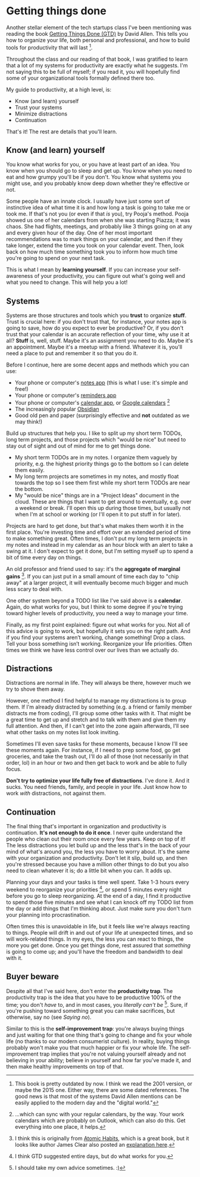 # Getting things done

Another stellar element of the tech startups class I've been mentioning was reading
the book [Getting Things Done (GTD)](https://www.amazon.com/Getting-Things-Done/dp/0143573195/ref=asc_df_0143573195?mcid=4520c3f89ba03029999249d7148fd777&hvocijid=4131358842499332080-0143573195-&hvexpln=73&tag=hyprod-20&linkCode=df0&hvadid=721245378154&hvpos=&hvnetw=g&hvrand=4131358842499332080&hvpone=&hvptwo=&hvqmt=&hvdev=c&hvdvcmdl=&hvlocint=&hvlocphy=9028751&hvtargid=pla-2281435178778&psc=1) by David Allen. This tells you how to organize
your life, both personal and professional, and how to build tools for productivity that will last [^ref1].

Throughout the class and our reading of that book, I was gratified to learn that a lot of my systems
for productivity are exactly what he suggests. I'm not saying this to be full of myself; if you
read it, you will hopefully find some of your organizational tools formally defined there too.

My guide to productivity, at a high level, is:
- Know (and learn) yourself
- Trust your systems
- Minimize distractions
- Continuation

That's it! The rest are details that you'll learn.

## Know (and learn) yourself

You know what works for you, or you have at least part of an idea. You know
when you should go to sleep and get up. You know when you need to eat and
how grumpy you'll be if you don't. You know what systems you might use,
and you probably know deep down whether they're effective or not.

Some people have an innate clock. I usually have just some sort of instinctive
idea of what time it is and how long a task is going to take me or took me.
If that's not you (or even if that *is* you), try Pooja's method. Pooja showed us 
one of her calendars from when she was starting Piazza; it was chaos. She had
flights, meetings, and probably like 3 things going on at any and every given
hour of the day. One of her most important recommendations was to mark things
on your calendar, and then if they take longer, extend the time you took on
your calendar event. Then, look back on how much time something took you to
inform how much time you're going to spend on your next task.

This is what I mean by **learning yourself**. If you can increase your self-awareness 
of your productivity, you can figure out what's going well and what you need to change.
This will help you a lot!

## Systems

Systems are those structures and tools which you **trust** to organize **stuff**. Trust is crucial
here: if you don't trust that, for instance, your notes app is going to save, how do you
expect to ever be productive? Or, if you don't trust that your calendar is an accurate
reflection of your time, why use it at all? **Stuff** is, well, stuff.
Maybe it's an assignment you need to do. Maybe it's an appointment. Maybe it's a 
meetup with a friend. Whatever it is, you'll need a place to put and remember it so that you do it.

Before I continue, here are some decent apps and methods which you can use:
- Your phone or computer's [notes app](https://apps.apple.com/us/app/notes/id1110145109) (this is what I use: it's simple and free!)
- Your phone or computer's [reminders app](https://apps.apple.com/us/app/reminders/id1108187841)
- Your phone or computer's [calendar app](https://apps.apple.com/us/app/calendar/id1108185179), or [Google calendars](https://calendar.google.com/calendar/u/0/r) [^ref2]
- The increasingly popular [Obsidian](https://obsidian.md)
- Good old pen and paper (surprisingly effective and **not** outdated as we may think!)

Build up structures that help you. I like to split up my short term TODOs, 
long term projects, and those projects which "would be nice" but need
to stay out of sight and out of mind for me to get things done. 
- My short term TODOs are in my notes. I organize them vaguely by priority, e.g.
the highest priority things go to the bottom so I can delete them easily.
- My long term projects are sometimes in my notes, and mostly float towards the top
so I see them first while my short term TODOs are near the bottom.
- My "would be nice" things are in a "Project Ideas" document in the cloud. These
are things that I want to get around to eventually, e.g. over a weekend or break. I'll
open this up during those times, but usually not when I'm at school or working (or 
I'll open it to put stuff in for later).

Projects are hard to get done, but that's what makes them worth it in the first place.
You're investing time and effort over an extended period of time to make something great.
Often times, I don't put my long term projects in my notes and instead in my calendar as
an hour block with an alert to take a swing at it. I don't expect to get it done, but I'm
setting myself up to spend a bit of time every day on things.

An old professor and friend used to say: it's the **aggregate of marginal gains** [^ref3].
If you can just put in a small amount of time each day to "chip away" at a larger project,
it will eventually become much bigger and much less scary to deal with.

One other system beyond a TODO list like I've said above is a **calendar**. Again, do what works
for you, but I think to some degree if you're trying toward higher levels of productivity,
you need a way to manage your time.

Finally, as my first point explained: figure out what works for you. Not all of this advice
is going to work, but hopefully it sets you on the right path. And if you find your systems 
aren’t working, change something! Drop a class. Tell your boss something isn’t working. 
Reorganize your life priorities. Often times we think we have less control over our lives 
than we actually do.

## Distractions

Distractions are normal in life. They will always be there, however much
we try to shove them away. 

However, one method I find helpful to manage my distractions is to group
them. If I'm already distracted by something (e.g. a friend or family member
distracts me from coding), I'll group some other tasks with it. That might
be a great time to get up and stretch and to talk with them and give them
my full attention. And then, if I can't get into the zone again afterwards,
I'll see what other tasks on my notes list look inviting.

Sometimes I'll even save tasks for these moments, because I know I'll see
these moments again. For instance, if I need to prep some food, go get groceries,
and take the trash out, I'll do all of those (not necessarily in that order, lol)
in an hour or two and then get back to work and be able to fully focus.

**Don't try to optimize your life fully free of distractions**. I've done it.
And it sucks. You need friends, family, and people in your life. Just know how
to work *with* distractions, not against them.

## Continuation

The final thing that's important in organization and productivity is continuation.
**It's not enough to do it once**. I never quite understand the people who clean out
their room once every few years. Keep on top of it! The less distractions you let
build up and the less that's in the back of your mind of what's around you, the
less you have to worry about. It's the same with your organization and productivity.
Don't let it slip, build up, and then you're stressed because you have a million other
things to do but you also need to clean whatever it is; do a little bit when you can.
It adds up.

Planning your days and your tasks is time well spent. Take 1-3 hours every weekend to 
reorganize your priorities [^ref4], or spend 5 minutes every night before you go to 
sleep reorganizing. At the end of a day, I find it productive to spend those
five minutes and see what I can knock off my TODO list from the day
or add things that I'm thinking about. Just make sure you don't turn your 
planning into procrastination.

Often times this is unavoidable in life, but it feels like we're always reacting
to things. People will drift in and out of your life at unexpected times, and so
will work-related things. In my eyes, the less you can react to things, the more
you get done. Once you get things done, rest assured that *something* is going to
come up; and you'll have the freedom and bandwidth to deal with it.

## Buyer beware

Despite all that I've said here, don't enter the **productivity trap**. The productivity
trap is the idea that you have to be productive 100% of the time; you don't *have* to,
and in most cases, you *literally can't be* [^ref5]. Sure, if you're pushing toward something great
you can make sacrifices, but otherwise, say no (see *Saying no*).

Similar to this is the **self-improvement trap**: you're always buying things and just
waiting for that one thing that's going to change and fix your whole life (no thanks to our
modern consumerist culture). In reality, buying things probably won't make you that much
happier or fix your whole life. The self-improvement trap implies that you're not valuing 
yourself already and not believing in your ability; believe in yourself and how far you've
made it, and then make healthy improvements on top of that.


[^ref1]: This book is pretty outdated by now. I think we read the 2001 version, or maybe the 2015
one. Either way, there are some dated references. The good news is that most of the systems David Allen 
mentions can be easily applied to the modern day and the "digital world."

[^ref2]: ...which can sync with your regular calendars, by the way. Your work calendars
which are probably on Outlook, which can also do this. Get everything into one place, it helps.

[^ref3]: I think this is originally from [Atomic Habits](https://jamesclear.com/atomic-habits), which is a great book, but it 
looks like author James Clear also posted an [explanation here](https://jamesclear.com/wp-content/uploads/2016/08/ABriefGuidetoProcessImprovement-2.pdf).

[^ref4]: I think GTD suggested entire days, but do what works for you.

[^ref5]: I should take my own advice sometimes. :)
